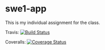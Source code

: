 # swe1-app

This is my individual assignment for the class.

Travis: [![Build Status](https://app.travis-ci.com/induramesh/swe1-app.svg?branch=main)](https://app.travis-ci.com/induramesh/swe1-app)

Coveralls: [![Coverage Status](https://coveralls.io/repos/github/induramesh/swe1-app/badge.svg?branch=main)](https://coveralls.io/github/induramesh/swe1-app?branch=main)
